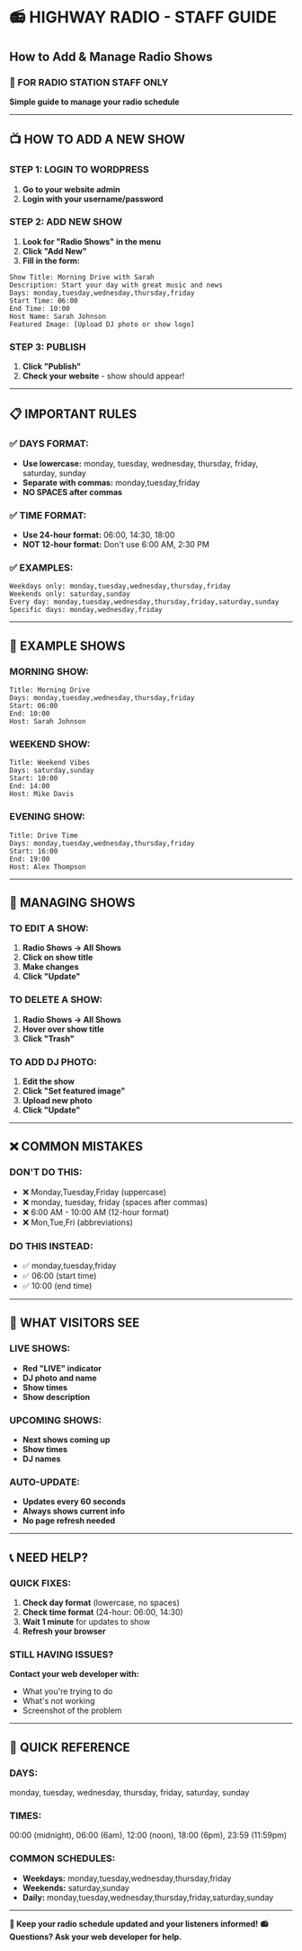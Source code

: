 # 📻 HIGHWAY RADIO - STAFF GUIDE
## How to Add & Manage Radio Shows

### 🎵 FOR RADIO STATION STAFF ONLY
**Simple guide to manage your radio schedule**

---

## 📺 HOW TO ADD A NEW SHOW

### STEP 1: LOGIN TO WORDPRESS
1. **Go to your website admin**
2. **Login with your username/password**

### STEP 2: ADD NEW SHOW
1. **Look for "Radio Shows" in the menu**
2. **Click "Add New"**
3. **Fill in the form:**

```
Show Title: Morning Drive with Sarah
Description: Start your day with great music and news
Days: monday,tuesday,wednesday,thursday,friday
Start Time: 06:00
End Time: 10:00
Host Name: Sarah Johnson
Featured Image: [Upload DJ photo or show logo]
```

### STEP 3: PUBLISH
1. **Click "Publish"**
2. **Check your website** - show should appear!

---

## 📋 IMPORTANT RULES

### ✅ DAYS FORMAT:
- **Use lowercase:** monday, tuesday, wednesday, thursday, friday, saturday, sunday
- **Separate with commas:** monday,tuesday,friday
- **NO SPACES after commas**

### ✅ TIME FORMAT:
- **Use 24-hour format:** 06:00, 14:30, 18:00
- **NOT 12-hour format:** Don't use 6:00 AM, 2:30 PM

### ✅ EXAMPLES:
```
Weekdays only: monday,tuesday,wednesday,thursday,friday
Weekends only: saturday,sunday
Every day: monday,tuesday,wednesday,thursday,friday,saturday,sunday
Specific days: monday,wednesday,friday
```

---

## 🎯 EXAMPLE SHOWS

### MORNING SHOW:
```
Title: Morning Drive
Days: monday,tuesday,wednesday,thursday,friday
Start: 06:00
End: 10:00
Host: Sarah Johnson
```

### WEEKEND SHOW:
```
Title: Weekend Vibes
Days: saturday,sunday
Start: 10:00
End: 14:00
Host: Mike Davis
```

### EVENING SHOW:
```
Title: Drive Time
Days: monday,tuesday,wednesday,thursday,friday
Start: 16:00
End: 19:00
Host: Alex Thompson
```

---

## 🔧 MANAGING SHOWS

### TO EDIT A SHOW:
1. **Radio Shows → All Shows**
2. **Click on show title**
3. **Make changes**
4. **Click "Update"**

### TO DELETE A SHOW:
1. **Radio Shows → All Shows**
2. **Hover over show title**
3. **Click "Trash"**

### TO ADD DJ PHOTO:
1. **Edit the show**
2. **Click "Set featured image"**
3. **Upload new photo**
4. **Click "Update"**

---

## ❌ COMMON MISTAKES

### DON'T DO THIS:
- ❌ Monday,Tuesday,Friday (uppercase)
- ❌ monday, tuesday, friday (spaces after commas)
- ❌ 6:00 AM - 10:00 AM (12-hour format)
- ❌ Mon,Tue,Fri (abbreviations)

### DO THIS INSTEAD:
- ✅ monday,tuesday,friday
- ✅ 06:00 (start time)
- ✅ 10:00 (end time)

---

## 🎵 WHAT VISITORS SEE

### LIVE SHOWS:
- **Red "LIVE" indicator**
- **DJ photo and name**
- **Show times**
- **Show description**

### UPCOMING SHOWS:
- **Next shows coming up**
- **Show times**
- **DJ names**

### AUTO-UPDATE:
- **Updates every 60 seconds**
- **Always shows current info**
- **No page refresh needed**

---

## 📞 NEED HELP?

### QUICK FIXES:
1. **Check day format** (lowercase, no spaces)
2. **Check time format** (24-hour: 06:00, 14:30)
3. **Wait 1 minute** for updates to show
4. **Refresh your browser**

### STILL HAVING ISSUES?
**Contact your web developer with:**
- What you're trying to do
- What's not working
- Screenshot of the problem

---

## 🎯 QUICK REFERENCE

### DAYS:
monday, tuesday, wednesday, thursday, friday, saturday, sunday

### TIMES:
00:00 (midnight), 06:00 (6am), 12:00 (noon), 18:00 (6pm), 23:59 (11:59pm)

### COMMON SCHEDULES:
- **Weekdays:** monday,tuesday,wednesday,thursday,friday
- **Weekends:** saturday,sunday
- **Daily:** monday,tuesday,wednesday,thursday,friday,saturday,sunday

---

**🎵 Keep your radio schedule updated and your listeners informed!**
**📻 Questions? Ask your web developer for help.**
